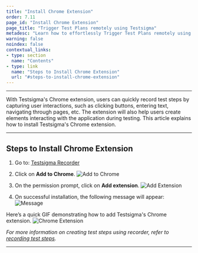 ```yaml
---
title: "Install Chrome Extension"
order: 7.11
page_id: "Install Chrome Extension"
page_title: "Trigger Test Plans remotely using Testsigma"
metadesc: "Learn how to effortlessly Trigger Test Plans remotely using Testsigma. You can save time and increase productivity by Triggering Test Plans remotely"
warning: false
noindex: false
contextual_links:
- type: section
  name: "Contents"
- type: link
  name: "Steps to Install Chrome Extension"
  url: "#steps-to-install-chrome-extension"
---
```


---
With Testsigma's Chrome extension, users can quickly record test steps by capturing user interactions, such as clicking buttons, entering text, navigating through pages, etc. The extension will also help users create elements interacting with the application during testing. This article explains how to install Testsigma's Chrome extension. 

---
## **Steps to Install Chrome Extension**
1. Go to: [Testsigma Recorder](https://chrome.google.com/webstore/detail/testsigma-recorder/epmomlhdjfgdobefcpocockpjihaabdp)

2. Click on **Add to Chrome**.
![Add to Chrome](https://s3.amazonaws.com/static-docs.testsigma.com/new_images/projects/applications/addtoce.png)

3. On the permission prompt, click on **Add extension**.
![Add Extension](https://s3.amazonaws.com/static-docs.testsigma.com/new_images/projects/applications/promptce.png)

4. On successful installation, the following message will appear:
![Message](https://s3.amazonaws.com/static-docs.testsigma.com/new_images/projects/applications/msgce.png)

Here’s a quick GIF demonstrating how to add Testsigma's Chrome extension.
![Chrome Extension](https://s3.amazonaws.com/static-docs.testsigma.com/new_images/projects/applications/ChromeExt.gif)

*For more information on creating test steps using recorder, refer to [recording test steps](https://testsigma.com/docs/test-cases/create-steps-recorder/web-apps/overview/).*

---
